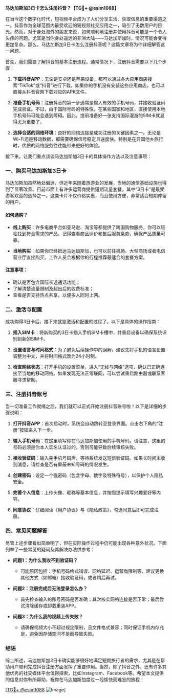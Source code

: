**马达加斯加3日卡怎么注册抖音？【TG💪+ @esim1088】**

在当今这个数字化时代，短视频平台成为了人们分享生活、获取信息的重要渠道之一。抖音作为全球范围内最受欢迎的短视频社交应用之一，吸引了无数用户的目光。然而，对于身处海外的朋友来说，如何顺利地注册并使用抖音可能是一个令人头疼的问题。尤其是当你身处遥远的非洲大陆——马达加斯加时，情况可能会变得更加复杂。那么，马达加斯加3日卡怎么注册抖音呢？这篇文章将为你详细解答这一问题。

首先，我们需要了解抖音的基本注册流程。通常情况下，注册抖音需要以下几个步骤：

1. **下载抖音APP**：无论是安卓还是苹果设备，都可以通过各大应用商店搜索“TikTok”或“抖音”进行下载。如果你的手机没有安装这些应用商店，也可以直接从抖音官网下载对应的APK文件。

2. **准备手机号码**：注册抖音的第一步通常是输入有效的手机号码，并接收验证码完成验证。不过，由于国际号码的特殊性，在某些国家和地区，直接使用本地手机号码可能会遇到障碍。因此，提前准备好一张支持国际漫游的SIM卡就显得尤为重要了。

3. **选择合适的网络环境**：良好的网络连接是成功注册的关键因素之一。无论是Wi-Fi还是移动数据，都需要确保信号稳定且速度快。特别是在异国他乡旅行时，优质的网络服务往往能带来更好的体验。

接下来，让我们重点谈谈马达加斯加3日卡的具体操作方法以及注意事项：

### 一、购买马达加斯加3日卡

马达加斯加虽然地处偏远，但近年来随着旅游业的发展，当地的通信基础设施也得到了显著改善。目前市面上有许多运营商提供短期流量套餐，其中“3日卡”是最受游客欢迎的选择之一。这类卡片不仅价格实惠，而且使用方便，非常适合短期停留的用户。

#### 如何选购？

- **线上购买**：许多电商平台如亚马逊、淘宝等都提供了跨国购物服务，你可以轻松找到符合需求的产品。记得查看商品评价和售后服务条款，确保产品质量可靠。
  
- **当地购买**：如果你已经抵达马达加斯加，也可以前往机场、大型商场或者电信营业厅直接购买。工作人员会根据你的行程推荐最适合的套餐方案。

#### 注意事项：

- 确认是否包含国际长途通话功能；
- 了解清楚流量限制及超出后的收费标准；
- 查看是否支持热点共享，以便多人同时上网。

### 二、激活与配置

成功购得3日卡后，接下来就是激活和配置的过程了。以下是具体的操作指南：

1. **插入SIM卡**：将新购买的3日卡插入手机SIM卡槽中，并重启设备以确保系统识别到新的SIM卡。

2. **设置语言与时间格式**：为了避免后续操作中的误解，建议先将手机的语言设置调整为中文，并将时间格式改为24小时制。

3. **检查网络状态**：打开手机的设置菜单，进入“无线与网络”选项，确认已正确连接至当地的移动网络。如果发现无法正常联网，可以尝试重启路由器或联系客服寻求帮助。

### 三、注册抖音账号

当一切准备工作就绪之后，我们就可以正式开始注册抖音账号啦！以下是详细的步骤说明：

1. **打开抖音APP**：首次启动时，系统会自动跳转至登录界面。点击右下角的“注册”按钮进入下一步。

2. **输入手机号码**：在这里填写你在马达加斯加使用的手机号码。请注意，这里的号码必须是你本人实名认证过的，否则可能导致后续审核失败。

3. **接收验证码**：输入完手机号码后，等待系统发送短信验证码。如果长时间未收到消息，请检查是否有屏蔽未知号码的情况发生。

4. **创建密码**：设定一个强密码（包含字母、数字及特殊符号），以保护个人隐私安全。

5. **完善个人信息**：上传头像、昵称等基本信息，并按照提示填写兴趣爱好等内容。

6. **同意协议**：仔细阅读《用户协议》与《隐私政策》，勾选同意后即可完成注册。

### 四、常见问题解答

尽管上述步骤看似简单明了，但在实际操作过程中仍可能出现各种意外状况。下面列举了一些常见的疑问及其解决办法供参考：

- **问题1：为什么我收不到验证码？**
  - 可能原因包括：手机号码格式错误、网络延迟、运营商限制等。建议更换其他方式（如邮箱）接收验证码，或者稍后再试。

- **问题2：注册完成后无法登录怎么办？**
  - 首先检查输入的账号密码是否准确；其次核实网络连接是否正常；最后尝试清除缓存或卸载重装APP。

- **问题3：为什么我的视频上传失败？**
  - 请确保视频大小不超过规定限制，且文件格式兼容；同时保证手机内存充足，避免因存储空间不足而导致失败。

### 结语

综上所述，马达加斯加3日卡确实能够很好地满足短期旅行者的需求，尤其是在帮助用户顺利完成抖音注册方面发挥了重要作用。当然，除了抖音之外，还有许多其他优秀的社交媒体平台值得探索，比如Instagram、Facebook等。希望本文提供的信息对你有所帮助，祝你在马达加斯加度过一段愉快而难忘的旅程！

[[TG💪+ @esim1088](https://t.me/s/esim1088) ![Image](https://i.postimg.cc/4NQfJmqS/Snipaste-2025-05-13-00-14-12.png)]